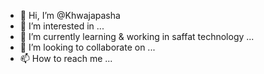 - 👋 Hi, I’m @Khwajapasha
- 👀 I’m interested in ...
- 🌱 I’m currently learning & working in saffat technology  ...
- 💞️ I’m looking to collaborate on ...
- 📫 How to reach me ...

<!---
Khwajapasha/Khwajapasha is a ✨ special ✨ repository because its `README.md` (this file) appears on your GitHub profile.
You can click the Preview link to take a look at your changes.
--->
